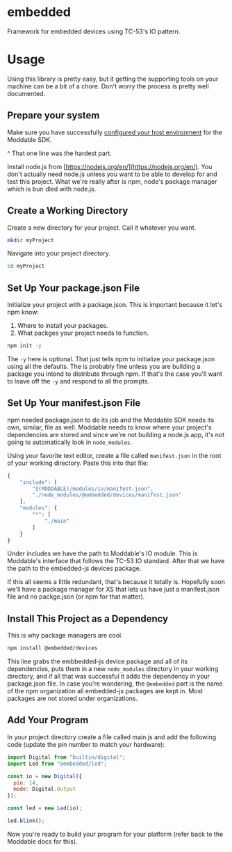 # embedded
Framework for embedded devices using TC-53's IO pattern.

# Usage
Using this library is pretty easy, but it getting the supporting tools on your machine can be a bit of a chore. Don't worry the process is pretty well documented.

## Prepare your system
Make sure you have successfully [configured your host environment](https://github.com/Moddable-OpenSource/moddable/blob/public/documentation/Moddable%20SDK%20-%20Getting%20Started.md) for the Moddable SDK. 

^ That one line was the hardest part.

Install node.js from [https://nodejs.org/en/](https://nodejs.org/en/). You don't actually need node.js unless you want to be able to develop for and test this project. What we're really after is npm, node's package manager which is bun`dled with node.js.

## Create a Working Directory
Create a new directory for your project. Call it whatever you want.
````bash
mkdir myProject
````

Navigate into your project directory.
````bash
cd myProject
````

## Set Up Your package.json File
Initialize your project with a package.json. This is important because it let's npm know:
1. Where to install your packages.
2. What packges your project needs to function.

````bash
npm init -y
````
The ```-y``` here is optional. That just tells npm to initialize your package.json using all the defaults. The is probably fine unless you are building a package you intend to distribute through npm. If that's the case you'll want to leave off the ```-y``` and respond to all the prompts.

## Set Up Your manifest.json File
npm needed package.json to do its job and the Moddable SDK needs its own, similar, file as well. Moddable needs to know where your project's dependencies are stored and since we're not building a node.js app, it's not going to automatically look in ```node_modules```. 

Using your favorite text editor, create a file called ```manifest.json``` in the root of your working directory. Paste this into that file:
````js
{
	"include": [
		"$(MODDABLE)/modules/io/manifest.json",
		"./node_modules/@embedded/devices/manifest.json"
	],
	"modules": {
		"*": [
			"./main"
		]
	}
}
````
Under includes we have the path to Moddable's IO module. This is Moddable's interface that follows the TC-53 IO standard. After that we have the path to the embedded-js devices package.

If this all seems a little redundant, that's because it totally is. Hopefully soon we'll have a package manager for XS that lets us have just a manifest.json file and no packge.json (or npm for that matter).

## Install This Project as a Dependency
This is why package managers are cool.
````bash
npm install @embedded/devices
````
This line grabs the embbedded-js device package and all of its dependencies, puts them in a new ```node_modules``` directory in your working directory, and if all that was successful it adds the dependency in your package.json file. In case you're wondering, the ```@embedded``` part is the name of the npm organization all embedded-js packages are kept in. Most packages are not stored under organizations.

## Add Your Program
In your project directory create a file called main.js and add the following code (update the pin number to match your hardware):

````js
import Digital from "builtin/digital";
import Led from "@embedded/led";

const io = new Digital({
  pin: 14,
  mode: Digital.Output
});

const led = new Led(io);

led.blink();
````

Now you're ready to build your program for your platform (refer back to the Moddable docs for this).



